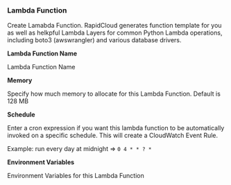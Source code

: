 ### Lambda Function

Create Lamabda Function. RapidCloud generates function template for you as well as helkpful Lambda Layers for common Python Lambda operations, including boto3 (awswrangler) and various database drivers.

**Lambda Function Name**

Lambda Function Name

**Memory**

Specify how much memory to allocate for this Lambda Function. Default is 128 MB

**Schedule**

Enter a cron expression if you want this lambda function to be automatically invoked on a specific schedule. This will create a CloudWatch Event Rule.

Example: run every day at midnight => `0 4 * * ? *`

**Environment Variables**

Environment Variables for this Lambda Function
